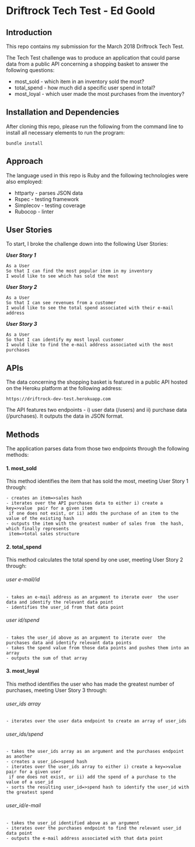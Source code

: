 # **Driftrock Tech Test - Ed Goold**

## **Introduction**

This repo contains my submission for the March 2018 Driftrock Tech Test.

The Tech Test challenge was to produce an application that could parse data from a public API concerning a shopping basket to answer the following questions:

- most_sold - which item in an inventory sold the most?
- total_spend - how much did a specific user spend in total?
- most_loyal - which user made the most purchases from the inventory?

## **Installation and Dependencies**

After cloning this repo, please run the following from the command line to install all necessary elements to run the program:

```
bundle install
```

## **Approach**

The language used in this repo is Ruby and the following technologies were also employed:

- httparty - parses JSON data
- Rspec - testing framework
- Simplecov - testing coverage
- Rubocop - linter

## **User Stories**

To start, I broke the challenge down into the following User Stories:

_**User Story 1**_

```
As a User
So that I can find the most popular item in my inventory
I would like to see which has sold the most
```

_**User Story 2**_

```
As a User
So that I can see revenues from a customer
I would like to see the total spend associated with their e-mail address
```

_**User Story 3**_

```
As a User
So that I can identify my most loyal customer
I would like to find the e-mail address associated with the most purchases
```

## **APIs**

The data concerning the shopping basket is featured in a public API hosted on the Heroku platform at the following address:

```
https://driftrock-dev-test.herokuapp.com
```

The API features two endpoints - i) user data (/users) and ii) purchase data (/purchases).  It outputs the data in JSON format.

## **Methods**

The application parses data from those two endpoints through the following methods:

#### **1. most_sold**

This method identifies the item that has sold the most, meeting User Story 1 through:

```
- creates an item=>sales hash
- iterates over the API purchases data to either i) create a key=>value  pair for a given item
 if one does not exist, or ii) adds the purchase of an item to the value of the existing hash
- outputs the item with the greatest number of sales from  the hash, which finally represents
 item=>total sales structure
```

#### **2. total_spend**

This method calculates the total spend by one user, meeting User Story 2 through:

###### user e-mail/id

```
- takes an e-mail address as an argument to iterate over  the user data and identify the relevant data point
- identifies the user_id from that data point
```

###### user id/spend

```
- takes the user_id above as an argument to iterate over  the purchases data and identify relevant data points
- takes the spend value from those data points and pushes them into an array
- outputs the sum of that array
```

#### **3. most_loyal**

This method identifies the user who has made the greatest number of purchases, meeting User Story 3 through:

###### user_ids array

```
- iterates over the user data endpoint to create an array of user_ids
```

###### user_ids/spend

```
- takes the user_ids array as an argument and the purchases endpoint as another
- creates a user_id=>spend hash
- iterates over the user_ids array to either i) create a key=>value pair for a given user
 if one does not exist, or ii) add the spend of a purchase to the value of a user_id
- sorts the resulting user_id=>spend hash to identify the user_id with the greatest spend
```

###### user_id/e-mail

```
- takes the user_id identified above as an argument
- iterates over the purchases endpoint to find the relevant user_id data point
- outputs the e-mail address associated with that data point

```
